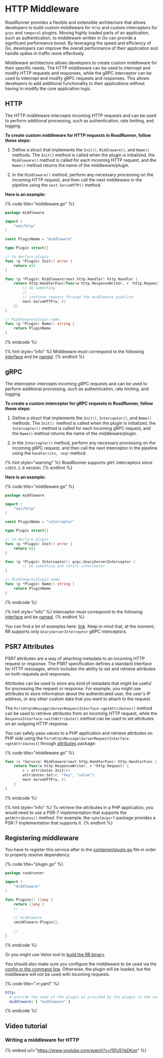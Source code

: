 # HTTP Middleware

RoadRunner provides a flexible and extensible architecture that allows developers to build custom middleware for
`http` and custom interceptors for `grpc` and `temporal` plugins. Moving highly loaded parts of an application, such as
authentication, to middleware written in Go can provide a significant performance boost. By leveraging the speed and
efficiency of Go, developers can improve the overall performance of their application and handle spikes in traffic more
effectively.

Middleware architecture allows developers to create custom middleware for their specific needs. The HTTP
middleware can be used to intercept and modify HTTP requests and responses, while the gRPC interceptor can be used to
intercept and modify gRPC requests and responses. This allows developers to add additional functionality to their
applications without having to modify the core application logic.

## HTTP

The HTTP middleware intercepts incoming HTTP requests and can be used to perform additional processing, such as
authentication, rate limiting, and logging.

**To create custom middleware for HTTP requests in RoadRunner, follow these steps:**

1. Define a struct that implements the `Init()`, `Middleware()`, and `Name()` methods. The `Init()` method is called
   when the plugin is initialized, the `Middleware()` method is called for each incoming HTTP request, and the `Name()`
   method returns the name of the middleware/plugin.

2. In the `Middleware()` method, perform any necessary processing on the incoming HTTP request, and then call the next
   middleware in the pipeline using the `next.ServeHTTP()` method.

**Here is an example:**

{% code title="middleware.go" %}

```go
package middleware

import (
    "net/http"
)

const PluginName = "middleware"

type Plugin struct{}

// to declare plugin
func (p *Plugin) Init() error {
    return nil
}

func (p *Plugin) Middleware(next http.Handler) http.Handler {
    return http.HandlerFunc(func(w http.ResponseWriter, r *http.Request) {
        // do something
        // ...
        // continue request through the middleware pipeline
        next.ServeHTTP(w, r)
    })
}

// Middleware/plugin name.
func (p *Plugin) Name() string {
    return PluginName
}
```

{% endcode %}

{% hint style="info" %}
Middleware must correspond to the
following [interface](https://github.com/roadrunner-server/http/blob/master/common/interfaces.go#L33) and
be [named](https://github.com/roadrunner-server/endure/blob/master/container.go#L47).
{% endhint %}

## gRPC

The interceptor intercepts incoming gRPC requests and can be used to perform additional processing, such as
authentication, rate limiting, and logging.

**To create a custom interceptor for gRPC requests in RoadRunner, follow these steps:**

1. Define a struct that implements the `Init()`, `Interceptor()`, and `Name()` methods. The `Init() `method is called
   when the plugin is initialized, the `Interceptor()` method is called for each incoming gRPC request, and the `Name()`
   method returns the name of the middleware/plugin.

2. In the `Interceptor()` method, perform any necessary processing on the incoming gRPC request, and then call the next
   interceptor in the pipeline using the `handler(ctx, req)` method.

{% hint style="warning" %}
RoadRunner supports `gRPC` interceptors since `v2023.2.0` version.
{% endhint %}

**Here is an example:**

{% code title="middleware.go" %}

```go
package middleware

import (
    "net/http"
)

const PluginName = "interceptor"

type Plugin struct{}

// to declare plugin
func (p *Plugin) Init() error {
    return nil
}

func (p *Plugin) Interceptor() grpc.UnaryServerInterceptor {
        // Do something and return interceptor
}

// Middleware/plugin name.
func (p *Plugin) Name() string {
    return PluginName
}
```

{% endcode %}

{% hint style="info" %}
Interceptor must correspond to the
following [interface](https://github.com/roadrunner-server/grpc/blob/master/common/interfaces.go#L14) and
be [named](https://github.com/roadrunner-server/endure/blob/master/container.go#L47).
{% endhint %}

You can find a lot of examples here: [link](https://github.com/grpc-ecosystem/go-grpc-middleware). Keep in mind that, at
the moment, RR supports only `UnaryServerInterceptor` gRPC interceptors.

## PSR7 Attributes

PSR7 attributes are a way of attaching metadata to an incoming HTTP request or response. The PSR7 specification defines
a standard interface for HTTP messages, which includes the ability to set and retrieve attributes on both requests and
responses.

Attributes can be used to store any kind of metadata that might be useful for processing the request or response. For
example, you might use attributes to store information about the authenticated user, the user's IP address, or any other
custom data that you want to attach to the request.

The `Psr\Http\Message\ServerRequestInterface->getAttributes()` method can be used to retrieve attributes from an
incoming HTTP request, while the `ResponseInterface->withAttribute()` method can be used to set attributes on an
outgoing HTTP response.

You can safely pass values to a PHP application and retrieve attributes on PHP side using
the `Psr\Http\Message\ServerRequestInterface->getAttributes(`)
through [attributes](https://github.com/roadrunner-server/http/blob/master/attributes/attributes.go) package:

{% code title="middleware.go" %}

```go
func (s *Service) Middleware(next http.HandlerFunc) http.HandlerFunc {
    return func(w http.ResponseWriter, r *http.Request) {
        r = attributes.Init(r)
        attributes.Set(r, "key", "value")
        next.ServeHTTP(w, r)
    }
}
```

{% endcode %}

{% hint style="info" %}
To retrieve the attributes in a PHP application, you would need to use a PSR-7 implementation that supports
the `getAttributes()` method. For example, the `nyholm/psr7` package provides a PSR-7 implementation that supports it.
{% endhint %}

## Registering middleware

You have to register this service after in
the [container/plugin.go](https://github.com/roadrunner-server/roadrunner/blob/master/container/plugins.go) file in
order to properly resolve dependency:

{% code title="plugin.go" %}

```go
package roadrunner

import (
    "middleware"
)

func Plugins() []any {
    return []any {
    // ...
    
    // middleware
    &middleware.Plugin{},
    
    // ...
}
```

{% endcode %}

Or you might use Velox tool to [build the RR binary](./build.md).

You should also make sure you configure the middleware to be used via
the [config or the command line](../intro/config.md). Otherwise, the plugin will be loaded, but the middleware will not
be used with incoming requests.

{% code title=".rr.yaml" %}

```yaml
http:
  # provide the name of the plugin as provided by the plugin in the example's case, "middleware"
  middleware: [ "middleware" ]
```

{% endcode %}

## Video tutorial

### Writing a middleware for HTTP

{% embed url="https://www.youtube.com/watch?v=f5fUSYaDKxo" %}
